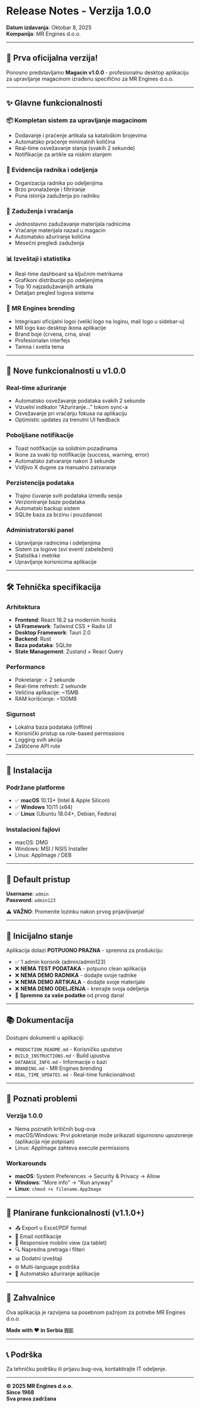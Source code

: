 # Release Notes - Verzija 1.0.0

**Datum izdavanja**: Oktobar 8, 2025  
**Kompanija**: MR Engines d.o.o.

---

## 🎉 Prva oficijalna verzija!

Ponosno predstavljamo **Magacin v1.0.0** - profesionalnu desktop aplikaciju za upravljanje magacinom izrađenu specifično za MR Engines d.o.o.

---

## ✨ Glavne funkcionalnosti

### 📦 Kompletan sistem za upravljanje magacinom

- Dodavanje i praćenje artikala sa kataloškim brojevima
- Automatsko praćenje minimalnih količina
- Real-time osvežavanje stanja (svakih 2 sekunde)
- Notifikacije za artikle sa niskim stanjem

### 👥 Evidencija radnika i odeljenja

- Organizacija radnika po odeljenjima
- Brzo pronalaženje i filtriranje
- Puna istorija zaduženja po radniku

### 🔄 Zaduženja i vraćanja

- Jednostavno zadužavanje materijala radnicima
- Vraćanje materijala nazad u magacin
- Automatsko ažuriranje količina
- Mesečni pregledi zaduženja

### 📊 Izveštaji i statistika

- Real-time dashboard sa ključnim metrikama
- Grafikoni distribucije po odeljenjima
- Top 10 najzadužavanijih artikala
- Detaljan pregled logova sistema

### 🎨 MR Engines brending

- Integrisani oficijalni logoi (veliki logo na loginu, mali logo u sidebar-u)
- MR logo kao desktop ikona aplikacije
- Brand boje (crvena, crna, siva)
- Profesionalan interfejs
- Tamna i svetla tema

---

## 🚀 Nove funkcionalnosti u v1.0.0

### Real-time ažuriranje

- Automatsko osvežavanje podataka svakih 2 sekunde
- Vizuelni indikator "Ažuriranje..." tokom sync-a
- Osvežavanje pri vraćanju fokusa na aplikaciju
- Optimistic updates za trenutni UI feedback

### Poboljšane notifikacije

- Toast notifikacije sa solidnim pozadinama
- Ikone za svaki tip notifikacije (success, warning, error)
- Automatsko zatvaranje nakon 3 sekunde
- Vidljivo X dugme za manualno zatvaranje

### Perzistencija podataka

- Trajno čuvanje svih podataka između sesija
- Verzioniranje baze podataka
- Automatski backup sistem
- SQLite baza za brzinu i pouzdanost

### Administratorski panel

- Upravljanje radnicima i odeljenjima
- Sistem za logove (svi eventi zabeleženi)
- Statistika i metrike
- Upravljanje korisnicima aplikacije

---

## 🛠️ Tehnička specifikacija

### Arhitektura

- **Frontend**: React 18.2 sa modernim hooks
- **UI Framework**: Tailwind CSS + Radix UI
- **Desktop Framework**: Tauri 2.0
- **Backend**: Rust
- **Baza podataka**: SQLite
- **State Management**: Zustand + React Query

### Performance

- Pokretanje: < 2 sekunde
- Real-time refresh: 2 sekunde
- Veličina aplikacije: ~15MB
- RAM korišćenje: ~100MB

### Sigurnost

- Lokalna baza podataka (offline)
- Korisnički pristup sa role-based permissions
- Logging svih akcija
- Zaštićene API rute

---

## 💾 Instalacija

### Podržane platforme

- ✅ **macOS** 10.13+ (Intel & Apple Silicon)
- ✅ **Windows** 10/11 (x64)
- ✅ **Linux** (Ubuntu 18.04+, Debian, Fedora)

### Instalacioni fajlovi

- macOS: DMG
- Windows: MSI / NSIS Installer
- Linux: AppImage / DEB

---

## 🔐 Default pristup

**Username**: `admin`  
**Password**: `admin123`

⚠️ **VAŽNO**: Promenite lozinku nakon prvog prijavljivanja!

---

## 📝 Inicijalno stanje

Aplikacija dolazi **POTPUONO PRAZNA** - spremna za produkciju:

- ✅ 1 admin korisnik (admin/admin123)
- ❌ **NEMA TEST PODATAKA** - potpuno clean aplikacija
- ❌ **NEMA DEMO RADNIKA** - dodajte svoje radnike
- ❌ **NEMA DEMO ARTIKALA** - dodajte svoje materijale
- ❌ **NEMA DEMO ODELJENJA** - kreirajte svoja odeljenja
- 🎯 **Spremno za vaše podatke** od prvog dana!

---

## 📚 Dokumentacija

Dostupni dokumenti u aplikaciji:

- `PRODUCTION_README.md` - Korisničko uputstvo
- `BUILD_INSTRUCTIONS.md` - Build upustva
- `DATABASE_INFO.md` - Informacije o bazi
- `BRANDING.md` - MR Engines brending
- `REAL_TIME_UPDATES.md` - Real-time funkcionalnost

---

## 🐛 Poznati problemi

### Verzija 1.0.0

- Nema poznatih kritičnih bug-ova
- macOS/Windows: Prvi pokretanje može prikazati sigurnosno upozorenje (aplikacija nije potpisan)
- Linux: AppImage zahteva execute permissions

### Workarounds

- **macOS**: System Preferences → Security & Privacy → Allow
- **Windows**: "More info" → "Run anyway"
- **Linux**: `chmod +x filename.AppImage`

---

## 🔮 Planirane funkcionalnosti (v1.1.0+)

- 📤 Export u Excel/PDF format
- 📧 Email notifikacije
- 📱 Responsive mobilni view (za tablet)
- 🔍 Napredna pretraga i filteri
- 📊 Dodatni izveštaji
- 🌐 Multi-language podrška
- 🔄 Automatsko ažuriranje aplikacije

---

## 🙏 Zahvalnice

Ova aplikacija je razvijena sa posebnom pažnjom za potrebe MR Engines d.o.o.

**Made with ❤️ in Serbia 🇷🇸**

---

## 📞 Podrška

Za tehničku podršku ili prijavu bug-ova, kontaktirajte IT odelјenje.

---

**© 2025 MR Engines d.o.o.**  
**Since 1968**  
**Sva prava zadržana**
